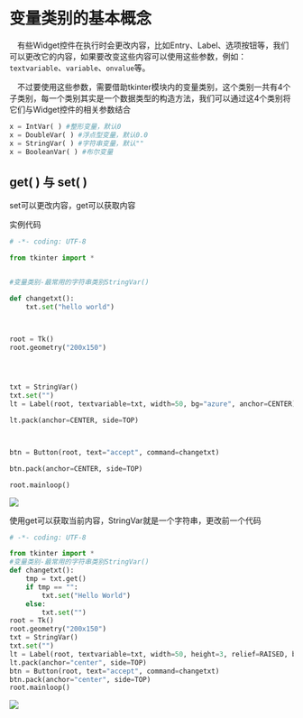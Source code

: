 # 变量类别的基本概念

&emsp;有些Widget控件在执行时会更改内容，比如Entry、Label、选项按钮等，我们可以更改它的内容，如果要改变这些内容可以使用这些参数，例如：`textvariable`、`variable`、`onvalue`等。

&emsp;不过要使用这些参数，需要借助tkinter模块内的变量类别，这个类别一共有4个子类别，每一个类别其实是一个数据类型的构造方法，我们可以通过这4个类别将它们与Widget控件的相关参数结合

```python
x = IntVar( ) #整形变量，默认0
x = DoubleVar( ) #浮点型变量，默认0.0
x = StringVar( ) #字符串变量，默认""
x = BooleanVar( ) #布尔变量
```

## get( ) 与 set( )

set可以更改内容，get可以获取内容

实例代码

```python
# -*- coding: UTF-8

from tkinter import *


#变量类别-最常用的字符串类别StringVar()

def changetxt():
	txt.set("hello world")



root = Tk()
root.geometry("200x150")




txt = StringVar()
txt.set("")
lt = Label(root, textvariable=txt, width=50, bg="azure", anchor=CENTER)

lt.pack(anchor=CENTER, side=TOP)



btn = Button(root, text="accept", command=changetxt)

btn.pack(anchor=CENTER, side=TOP)

root.mainloop()
```

![](https://img2020.cnblogs.com/blog/1964702/202006/1964702-20200606164440566-1069353687.png#pic_center)

使用get可以获取当前内容，StringVar就是一个字符串，更改前一个代码

```python
# -*- coding: UTF-8

from tkinter import *
#变量类别-最常用的字符串类别StringVar()
def changetxt():
	tmp = txt.get()
	if tmp == "":
		txt.set("Hello World")
	else:
		txt.set("")
root = Tk()
root.geometry("200x150")
txt = StringVar()
txt.set("")
lt = Label(root, textvariable=txt, width=50, height=3, relief=RAISED, bg="azure", anchor=CENTER)
lt.pack(anchor="center", side=TOP)
btn = Button(root, text="accept", command=changetxt)
btn.pack(anchor="center", side=TOP)
root.mainloop()
```



![](https://img2020.cnblogs.com/blog/1964702/202006/1964702-20200606165711397-298170270.png)